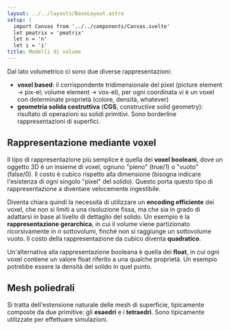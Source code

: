```yaml
---
layout: ../../layouts/BaseLayout.astro
setup: |
  import Canvas from '../../components/Canvas.svelte'
  let pmatrix = 'pmatrix'
  let n = 'n'
  let i = 'i'
title: Modelli di volume
---
```


Dal lato volumetrico ci sono due diverse rappresentazioni:

- **voxel based**: il corrispondente tridimensionale del pixel (picture element $\to$ pix-el; volume element $\to$ vox-el), per ogni coordinata vi è un voxel con determinate proprietà (colore, densità, whatever)
- **geometria solida costruttiva** (**CGS**, constructive solid geometry): risultato di operazioni su solidi primitivi. Sono borderline rappresentazioni di superfici.

## Rappresentazione mediante voxel

Il tipo di rappresentazione più semplice è quella dei **voxel booleani**, dove un oggetto 3D è un insieme di voxel, ognuno "pieno" (true/1) o "vuoto" (false/0). Il costo è cubico rispetto alla dimensione (bisogna indicare l'esistenza di ogni singolo "pixel" del solido). Questo porta questo tipo di rappresentazione a diventare velocemente ingestibile.

Diventa chiara quindi la necessità di utilizzare un **encoding efficiente** dei voxel, che non si limiti a una risoluzione fissa, ma che sia in grado di adattarsi in base al livello di dettaglio del solido. Un esempio è la **rappresentazione gerarchica**, in cui il volume viene partizionato ricorsivamente in $n$ sottovolumi, finché non si raggiunge un sottovolume vuoto. Il costo della rappresentazione da cubico diventa **quadratico**.

Un'alternativa alla rappresentazione booleana è quella dei **float**, in cui ogni voxel contiene un valore float riferito a una qualche proprietà. Un esempio potrebbe essere la densità del solido in quel punto.

## Mesh poliedrali

Si tratta dell'estensione naturale delle mesh di superficie, tipicamente composte da due primitive: gli **esaedri** e i **tetraedri**. Sono tipicamente utilizzate per effettuare simulazioni.
